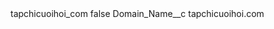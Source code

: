 <?xml version="1.0" encoding="UTF-8"?>
<CustomMetadata xmlns="http://soap.sforce.com/2006/04/metadata" xmlns:xsi="http://www.w3.org/2001/XMLSchema-instance" xmlns:xsd="http://www.w3.org/2001/XMLSchema">
    <label>tapchicuoihoi_com</label>
    <protected>false</protected>
    <values>
        <field>Domain_Name__c</field>
        <value xsi:type="xsd:string">tapchicuoihoi.com</value>
    </values>
</CustomMetadata>
